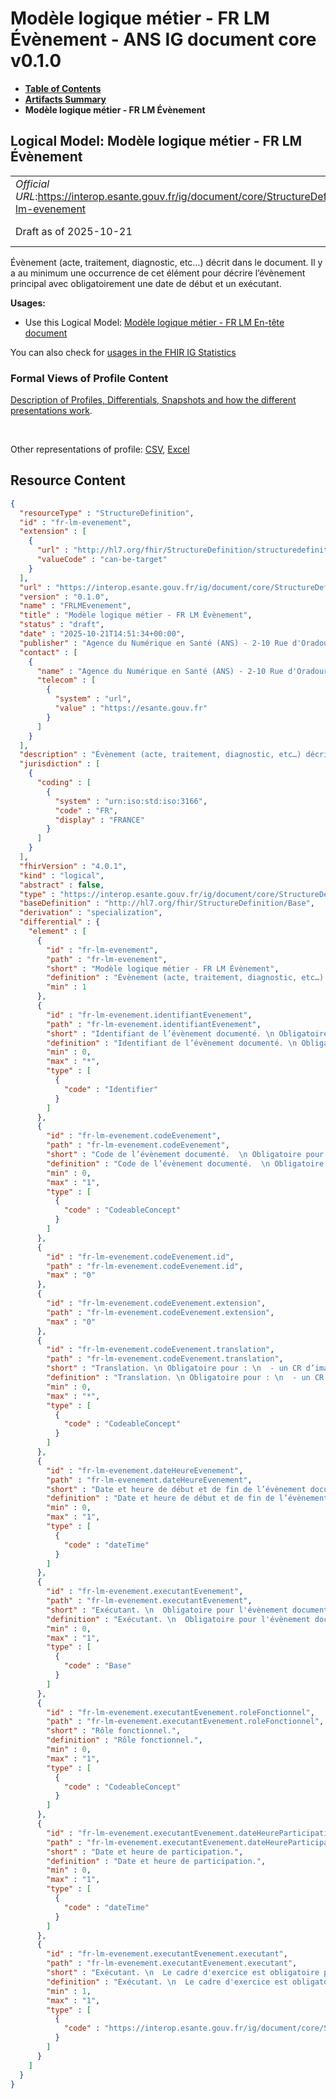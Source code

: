 # Modèle logique métier - FR LM Évènement - ANS IG document core v0.1.0

* [**Table of Contents**](toc.md)
* [**Artifacts Summary**](artifacts.md)
* **Modèle logique métier - FR LM Évènement**

## Logical Model: Modèle logique métier - FR LM Évènement 

| | |
| :--- | :--- |
| *Official URL*:https://interop.esante.gouv.fr/ig/document/core/StructureDefinition/fr-lm-evenement | *Version*:0.1.0 |
| Draft as of 2025-10-21 | *Computable Name*:FRLMEvenement |

 
Évènement (acte, traitement, diagnostic, etc…) décrit dans le document. Il y a au minimum une occurrence de cet élément pour décrire l’évènement principal avec obligatoirement une date de début et un exécutant. 

**Usages:**

* Use this Logical Model: [Modèle logique métier - FR LM En-tête document](StructureDefinition-fr-lm-entete-document.md)

You can also check for [usages in the FHIR IG Statistics](https://packages2.fhir.org/xig/ans.document.fr.core|current/StructureDefinition/fr-lm-evenement)

### Formal Views of Profile Content

 [Description of Profiles, Differentials, Snapshots and how the different presentations work](http://build.fhir.org/ig/FHIR/ig-guidance/readingIgs.html#structure-definitions). 

 

Other representations of profile: [CSV](StructureDefinition-fr-lm-evenement.csv), [Excel](StructureDefinition-fr-lm-evenement.xlsx) 



## Resource Content

```json
{
  "resourceType" : "StructureDefinition",
  "id" : "fr-lm-evenement",
  "extension" : [
    {
      "url" : "http://hl7.org/fhir/StructureDefinition/structuredefinition-type-characteristics",
      "valueCode" : "can-be-target"
    }
  ],
  "url" : "https://interop.esante.gouv.fr/ig/document/core/StructureDefinition/fr-lm-evenement",
  "version" : "0.1.0",
  "name" : "FRLMEvenement",
  "title" : "Modèle logique métier - FR LM Évènement",
  "status" : "draft",
  "date" : "2025-10-21T14:51:34+00:00",
  "publisher" : "Agence du Numérique en Santé (ANS) - 2-10 Rue d'Oradour-sur-Glane, 75015 Paris",
  "contact" : [
    {
      "name" : "Agence du Numérique en Santé (ANS) - 2-10 Rue d'Oradour-sur-Glane, 75015 Paris",
      "telecom" : [
        {
          "system" : "url",
          "value" : "https://esante.gouv.fr"
        }
      ]
    }
  ],
  "description" : "Évènement (acte, traitement, diagnostic, etc…) décrit dans le document. Il y a au minimum une occurrence de cet élément pour décrire l'évènement principal avec obligatoirement une date de début et un exécutant.",
  "jurisdiction" : [
    {
      "coding" : [
        {
          "system" : "urn:iso:std:iso:3166",
          "code" : "FR",
          "display" : "FRANCE"
        }
      ]
    }
  ],
  "fhirVersion" : "4.0.1",
  "kind" : "logical",
  "abstract" : false,
  "type" : "https://interop.esante.gouv.fr/ig/document/core/StructureDefinition/fr-lm-evenement",
  "baseDefinition" : "http://hl7.org/fhir/StructureDefinition/Base",
  "derivation" : "specialization",
  "differential" : {
    "element" : [
      {
        "id" : "fr-lm-evenement",
        "path" : "fr-lm-evenement",
        "short" : "Modèle logique métier - FR LM Évènement",
        "definition" : "Évènement (acte, traitement, diagnostic, etc…) décrit dans le document. Il y a au minimum une occurrence de cet élément pour décrire l'évènement principal avec obligatoirement une date de début et un exécutant.",
        "min" : 1
      },
      {
        "id" : "fr-lm-evenement.identifiantEvenement",
        "path" : "fr-lm-evenement.identifiantEvenement",
        "short" : "Identifiant de l’évènement documenté. \n Obligatoire pour :\n  - une demande d'acte d'imagerie pour porter l'Order Placer Number.\n  - un CR d’imagerie pour porter le studyInstanceUID.\n Fourni si connu pour :\n  - une prescription pour porter l'identifiant EPU de la prescription.",
        "definition" : "Identifiant de l’évènement documenté. \n Obligatoire pour :\n  - une demande d'acte d'imagerie pour porter l'Order Placer Number.\n  - un CR d’imagerie pour porter le studyInstanceUID.\n Fourni si connu pour :\n  - une prescription pour porter l'identifiant EPU de la prescription.",
        "min" : 0,
        "max" : "*",
        "type" : [
          {
            "code" : "Identifier"
          }
        ]
      },
      {
        "id" : "fr-lm-evenement.codeEvenement",
        "path" : "fr-lm-evenement.codeEvenement",
        "short" : "Code de l’évènement documenté.  \n Obligatoire pour :\n  - une demande d'actes d'imagerie (code LOINC ='55115-0' 'Demande d’actes d’imagerie')\n  - un CR d’imagerie (code LOINC de l'acte d'imagerie),\n  - un CR d’examen de l’enfant (code SNOMED CT ='11429006' 'consultation'),\n  - un document d’expression personnelle du patient/usager (code TRE_A00 'EXP_PATIENT' 'Expression personnelle du patient').",
        "definition" : "Code de l’évènement documenté.  \n Obligatoire pour :\n  - une demande d'actes d'imagerie (code LOINC ='55115-0' 'Demande d’actes d’imagerie')\n  - un CR d’imagerie (code LOINC de l'acte d'imagerie),\n  - un CR d’examen de l’enfant (code SNOMED CT ='11429006' 'consultation'),\n  - un document d’expression personnelle du patient/usager (code TRE_A00 'EXP_PATIENT' 'Expression personnelle du patient').",
        "min" : 0,
        "max" : "1",
        "type" : [
          {
            "code" : "CodeableConcept"
          }
        ]
      },
      {
        "id" : "fr-lm-evenement.codeEvenement.id",
        "path" : "fr-lm-evenement.codeEvenement.id",
        "max" : "0"
      },
      {
        "id" : "fr-lm-evenement.codeEvenement.extension",
        "path" : "fr-lm-evenement.codeEvenement.extension",
        "max" : "0"
      },
      {
        "id" : "fr-lm-evenement.codeEvenement.translation",
        "path" : "fr-lm-evenement.codeEvenement.translation",
        "short" : "Translation. \n Obligatoire pour : \n  - un CR d’imagerie pour indiquer\n   - 1..* la (ou les) modalité(s) d'acquisition,\n   - 1..* la (ou les) région(s) anatomique(s)\n  - un CR d’examen de l’enfant pour indiquer l'examen (jdv-examen-enfant-obligatoire-cisis).",
        "definition" : "Translation. \n Obligatoire pour : \n  - un CR d’imagerie pour indiquer\n   - 1..* la (ou les) modalité(s) d'acquisition,\n   - 1..* la (ou les) région(s) anatomique(s)\n  - un CR d’examen de l’enfant pour indiquer l'examen (jdv-examen-enfant-obligatoire-cisis).",
        "min" : 0,
        "max" : "*",
        "type" : [
          {
            "code" : "CodeableConcept"
          }
        ]
      },
      {
        "id" : "fr-lm-evenement.dateHeureEvenement",
        "path" : "fr-lm-evenement.dateHeureEvenement",
        "short" : "Date et heure de début et de fin de l’évènement documenté. \n  Date de début obligatoire pour l'évènement documenté principal.",
        "definition" : "Date et heure de début et de fin de l’évènement documenté. \n  Date de début obligatoire pour l'évènement documenté principal.",
        "min" : 0,
        "max" : "1",
        "type" : [
          {
            "code" : "dateTime"
          }
        ]
      },
      {
        "id" : "fr-lm-evenement.executantEvenement",
        "path" : "fr-lm-evenement.executantEvenement",
        "short" : "Exécutant. \n  Obligatoire pour l'évènement documenté principal.",
        "definition" : "Exécutant. \n  Obligatoire pour l'évènement documenté principal.",
        "min" : 0,
        "max" : "1",
        "type" : [
          {
            "code" : "Base"
          }
        ]
      },
      {
        "id" : "fr-lm-evenement.executantEvenement.roleFonctionnel",
        "path" : "fr-lm-evenement.executantEvenement.roleFonctionnel",
        "short" : "Rôle fonctionnel.",
        "definition" : "Rôle fonctionnel.",
        "min" : 0,
        "max" : "1",
        "type" : [
          {
            "code" : "CodeableConcept"
          }
        ]
      },
      {
        "id" : "fr-lm-evenement.executantEvenement.dateHeureParticipation",
        "path" : "fr-lm-evenement.executantEvenement.dateHeureParticipation",
        "short" : "Date et heure de participation.",
        "definition" : "Date et heure de participation.",
        "min" : 0,
        "max" : "1",
        "type" : [
          {
            "code" : "dateTime"
          }
        ]
      },
      {
        "id" : "fr-lm-evenement.executantEvenement.executant",
        "path" : "fr-lm-evenement.executantEvenement.executant",
        "short" : "Exécutant. \n  Le cadre d'exercice est obligatoire pour l'évènement documenté principal.",
        "definition" : "Exécutant. \n  Le cadre d'exercice est obligatoire pour l'évènement documenté principal.",
        "min" : 1,
        "max" : "1",
        "type" : [
          {
            "code" : "https://interop.esante.gouv.fr/ig/document/core/StructureDefinition/fr-lm-personne-structure"
          }
        ]
      }
    ]
  }
}

```
